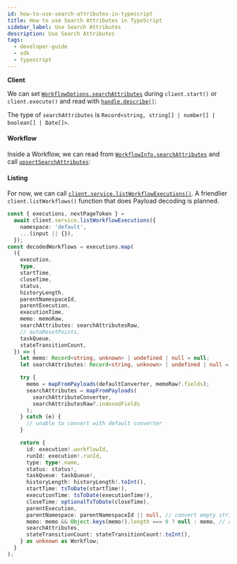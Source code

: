 ```yaml
---
id: how-to-use-search-attributes-in-typescript
title: How to use Search Attributes in TypeScript
sidebar_label: Use Search Attributes
description: Use Search Attributes
tags:
  - developer-guide
  - sdk
  - typescript
---
```


**Client**

We can set [`WorkflowOptions.searchAttributes`](https://typescript.temporal.io/api/interfaces/client.WorkflowOptions#searchattributes) during `client.start()` or `client.execute()` and read with [`handle.describe()`](https://typescript.temporal.io/api/interfaces/client.WorkflowHandle#describe):

<!--SNIPSTART typescript-search-attributes-client -->
<!--SNIPEND-->

The type of `searchAttributes` is `Record<string, string[] | number[] | boolean[] | Date[]>`.

#### Workflow

Inside a Workflow, we can read from [`WorkflowInfo.searchAttributes`](https://typescript.temporal.io/api/interfaces/workflow.WorkflowInfo#searchattributes) and call [`upsertSearchAttributes`](https://typescript.temporal.io/api/namespaces/workflow#upsertsearchattributes):

<!--SNIPSTART typescript-search-attributes-workflow -->
<!--SNIPEND-->

#### Listing

For now, we can call [`client.service.listWorkflowExecutions()`](https://typescript.temporal.io/api/classes/proto.temporal.api.workflowservice.v1.WorkflowService-1#listworkflowexecutions). A friendlier `client.listWorkflows()` function that does Payload decoding is planned.

```ts
const { executions, nextPageToken } =
  await client.service.listWorkflowExecutions({
    namespace: 'default',
    ...(input || {}),
  });
const decodedWorkflows = executions.map(
  ({
    execution,
    type,
    startTime,
    closeTime,
    status,
    historyLength,
    parentNamespaceId,
    parentExecution,
    executionTime,
    memo: memoRaw,
    searchAttributes: searchAttributesRaw,
    // autoResetPoints,
    taskQueue,
    stateTransitionCount,
  }) => {
    let memo: Record<string, unknown> | undefined | null = null;
    let searchAttributes: Record<string, unknown> | undefined | null = null;

    try {
      memo = mapFromPayloads(defaultConverter, memoRaw?.fields);
      searchAttributes = mapFromPayloads(
        searchAttributeConverter,
        searchAttributesRaw?.indexedFields
      );
    } catch (e) {
      // unable to convert with default converter
    }

    return {
      id: execution!.workflowId,
      runId: execution!.runId,
      type: type!.name,
      status: status!,
      taskQueue: taskQueue!,
      historyLength: historyLength!.toInt(),
      startTime: tsToDate(startTime!),
      executionTime: tsToDate(executionTime!),
      closeTime: optionalTsToDate(closeTime),
      parentExecution,
      parentNamespace: parentNamespaceId || null, // convert empty string to null
      memo: memo && Object.keys(memo!).length === 0 ? null : memo, // convert empty object to null
      searchAttributes,
      stateTransitionCount: stateTransitionCount!.toInt(),
    } as unknown as Workflow;
  }
);
```
